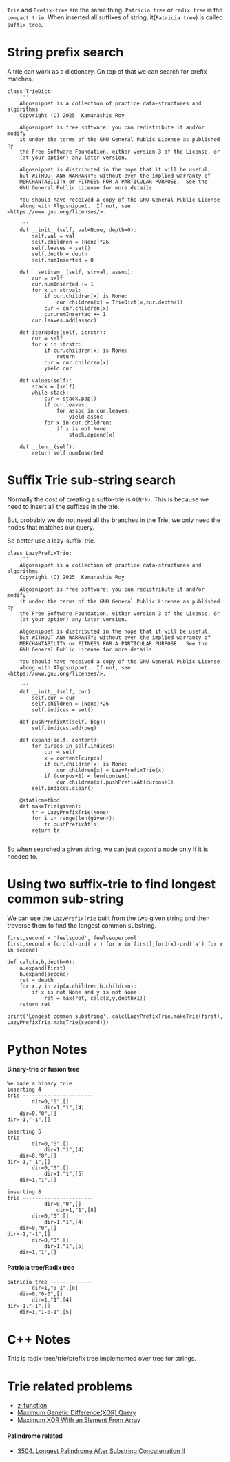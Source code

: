 
`Trie` and `Prefix-tree` are the same thing. `Patricia tree` or `radix tree` is the `compact trie`. When inserted all suffixes of string, it(`Patricia tree`) is called `suffix tree`.

String prefix search
=====================

A trie can work as a dictionary. On top of that we can search for prefix matches.


```
class TrieDict:
    '''
    Algosnippet is a collection of practice data-structures and algorithms
    Copyright (C) 2025  Kamanashis Roy

    Algosnippet is free software: you can redistribute it and/or modify
    it under the terms of the GNU General Public License as published by
    the Free Software Foundation, either version 3 of the License, or
    (at your option) any later version.

    Algosnippet is distributed in the hope that it will be useful,
    but WITHOUT ANY WARRANTY; without even the implied warranty of
    MERCHANTABILITY or FITNESS FOR A PARTICULAR PURPOSE.  See the
    GNU General Public License for more details.

    You should have received a copy of the GNU General Public License
    along with Algosnippet.  If not, see <https://www.gnu.org/licenses/>.

    '''
    def __init__(self, val=None, depth=0):
        self.val = val
        self.children = [None]*26
        self.leaves = set()
        self.depth = depth
        self.numInserted = 0
    
    def __setitem__(self, strval, assoc):
        cur = self
        cur.numInserted += 1
        for x in strval:
            if cur.children[x] is None:
                cur.children[x] = TrieDict(x,cur.depth+1)
            cur = cur.children[x]
            cur.numInserted += 1
        cur.leaves.add(assoc)
        
    def iterNodes(self, itrstr):
        cur = self
        for x in itrstr:
            if cur.children[x] is None:
                return
            cur = cur.children[x]
            yield cur
    
    def values(self):
        stack = [self]
        while stack:
            cur = stack.pop()
            if cur.leaves:
                for assoc in cur.leaves:
                    yield assoc
            for x in cur.children:
                if x is not None:
                    stack.append(x)
    
    def __len__(self):
        return self.numInserted

```


Suffix Trie sub-string search
==============================

Normally the cost of creating a suffix-trie is `O(N*N)`. This is because we need to insert all the suffixes in the trie.

But, probably we do not need all the branches in the Trie, we only need the nodes that matches our query.

So better use a lazy-suffix-trie.

```
class LazyPrefixTrie:
    '''
    Algosnippet is a collection of practice data-structures and algorithms
    Copyright (C) 2025  Kamanashis Roy

    Algosnippet is free software: you can redistribute it and/or modify
    it under the terms of the GNU General Public License as published by
    the Free Software Foundation, either version 3 of the License, or
    (at your option) any later version.

    Algosnippet is distributed in the hope that it will be useful,
    but WITHOUT ANY WARRANTY; without even the implied warranty of
    MERCHANTABILITY or FITNESS FOR A PARTICULAR PURPOSE.  See the
    GNU General Public License for more details.

    You should have received a copy of the GNU General Public License
    along with Algosnippet.  If not, see <https://www.gnu.org/licenses/>.

    '''
    def __init__(self, cur):
        self.cur = cur
        self.children = [None]*26
        self.indices = set()

    def pushPrefixAt(self, beg):
        self.indices.add(beg)

    def expand(self, content):
        for curpos in self.indices:
            cur = self
            x = content[curpos]
            if cur.children[x] is None:
                cur.children[x] = LazyPrefixTrie(x)
            if (curpos+1) < len(content):
                cur.children[x].pushPrefixAt(curpos+1)
        self.indices.clear()

    @staticmethod
    def makeTrie(given):
        tr = LazyPrefixTrie(None)
        for i in range(len(given)):
            tr.pushPrefixAt(i)
        return tr


```

So when searched a given string, we can just `expand` a node only if it is needed to.


Using two suffix-trie to find longest common sub-string
=======================================================

We can use the `LazyPrefixTrie` built from the two given string and then traverse them to find the longest common substring.

```
first,second = 'feelsgood','feelssupercool'
first,second = [ord(x)-ord('a') for x in first],[ord(x)-ord('a') for x in second]

def calc(a,b,depth=0):
    a.expand(first)
    b.expand(second)
    ret = depth
    for x,y in zip(a.children,b.children):
        if x is not None and y is not None:
            ret = max(ret, calc(x,y,depth+1))
    return ret

print('Longest common substring', calc(LazyPrefixTrie.makeTrie(first), LazyPrefixTrie.makeTrie(second)))
```


Python Notes
=============

#### Binary-trie or fusion tree

```
We made a binary trie
inserting 4
trie -----------------------
		dir=0,"0",[]
			dir=1,"1",[4]
	dir=0,"0",[]
dir=-1,"-1",[]

inserting 5
trie -----------------------
		dir=0,"0",[]
			dir=1,"1",[4]
	dir=0,"0",[]
dir=-1,"-1",[]
		dir=0,"0",[]
			dir=1,"1",[5]
	dir=1,"1",[]

inserting 8
trie -----------------------
			dir=0,"0",[]
				dir=1,"1",[8]
		dir=0,"0",[]
			dir=1,"1",[4]
	dir=0,"0",[]
dir=-1,"-1",[]
		dir=0,"0",[]
			dir=1,"1",[5]
	dir=1,"1",[]
```

#### Patricia tree/Radix tree

```
patricia tree --------------
		dir=1,"0-1",[8]
	dir=0,"0-0",[]
		dir=1,"1",[4]
dir=-1,"-1",[]
	dir=1,"1-0-1",[5]
```

C++ Notes
===========

This is radix-tree/trie/prefix tree implemented over tree for strings.

Trie related problems
=======================

- [z-function](https://www.hackerrank.com/contests/w37/challenges/z-function)
- [Maximum Genetic Difference(XOR) Query](https://leetcode.com/problems/maximum-genetic-difference-query/)
- [Maximum XOR With an Element From Array](https://leetcode.com/problems/maximum-xor-with-an-element-from-array/)

#### Palindrome related
- [3504. Longest Palindrome After Substring Concatenation II](https://leetcode.com/problems/longest-palindrome-after-substring-concatenation-ii/)





